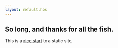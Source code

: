 ```yaml
---
layout: default.hbs
---
```


## So long, and thanks for all the fish.

This is a [nice start](/) to a static site.
